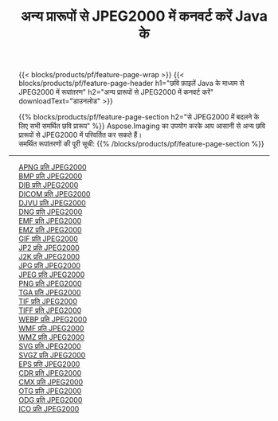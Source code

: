 ﻿---
title: अन्य प्रारूपों से JPEG2000 में कनवर्ट करें Java के 
weight: 3920
url: /hi/java/conversion/to/jpeg2000 
lang: hi
langdirlevel: 2
locales: zh-hans,ja,it,ru,de,es,fr,nl,id,lt,pl,pt,vi,tr,ko,zh-hant,ar,hi,th,sv,cs,uk,he
description: Aspose.Imaging का उपयोग करके आप अन्य प्रारूपों से JPEG2000 में आसानी से रूपांतरित कर सकते हैं
---

{{< blocks/products/pf/feature-page-wrap >}}
{{< blocks/products/pf/feature-page-header h1="छवि फ़ाइलें Java के माध्यम से JPEG2000 में रूपांतरण" h2="अन्य प्रारूपों से JPEG2000 में कनवर्ट करें" downloadText="डाउनलोड" >}}


{{% blocks/products/pf/feature-page-section  h2="से JPEG2000 में बदलने के लिए सभी समर्थित छवि प्रारूप" %}}
Aspose.Imaging का उपयोग करके आप आसानी से अन्य छवि प्रारूपों से JPEG2000 में परिवर्तित कर सकते हैं।
<br/>
समर्थित रूपांतरणों की पूरी सूची:
{{% /blocks/products/pf/feature-page-section %}}
<div class="container-fluid productfamilypage bg-gray">
    <div class="convertypes bg-gray agp-content section">
        <div class="container">
		<hr style="margin-left:-20px;"/>
		<div class="row other-converters">
		    <div class='col-md-2 other-converter remove-lp remove-rp'><a href="/imaging/hi/java/conversion/apng-to-jpeg2000" >APNG प्रति JPEG2000</a></div>
<div class='col-md-2 other-converter remove-lp remove-rp'><a href="/imaging/hi/java/conversion/bmp-to-jpeg2000" >BMP प्रति JPEG2000</a></div>
<div class='col-md-2 other-converter remove-lp remove-rp'><a href="/imaging/hi/java/conversion/dib-to-jpeg2000" >DIB प्रति JPEG2000</a></div>
<div class='col-md-2 other-converter remove-lp remove-rp'><a href="/imaging/hi/java/conversion/dicom-to-jpeg2000" >DICOM प्रति JPEG2000</a></div>
<div class='col-md-2 other-converter remove-lp remove-rp'><a href="/imaging/hi/java/conversion/djvu-to-jpeg2000" >DJVU प्रति JPEG2000</a></div>
<div class='col-md-2 other-converter remove-lp remove-rp'><a href="/imaging/hi/java/conversion/dng-to-jpeg2000" >DNG प्रति JPEG2000</a></div>
<div class='col-md-2 other-converter remove-lp remove-rp'><a href="/imaging/hi/java/conversion/emf-to-jpeg2000" >EMF प्रति JPEG2000</a></div>
<div class='col-md-2 other-converter remove-lp remove-rp'><a href="/imaging/hi/java/conversion/emz-to-jpeg2000" >EMZ प्रति JPEG2000</a></div>
<div class='col-md-2 other-converter remove-lp remove-rp'><a href="/imaging/hi/java/conversion/gif-to-jpeg2000" >GIF प्रति JPEG2000</a></div>
<div class='col-md-2 other-converter remove-lp remove-rp'><a href="/imaging/hi/java/conversion/jp2-to-jpeg2000" >JP2 प्रति JPEG2000</a></div>
<div class='col-md-2 other-converter remove-lp remove-rp'><a href="/imaging/hi/java/conversion/j2k-to-jpeg2000" >J2K प्रति JPEG2000</a></div>
<div class='col-md-2 other-converter remove-lp remove-rp'><a href="/imaging/hi/java/conversion/jpg-to-jpeg2000" >JPG प्रति JPEG2000</a></div>
<div class='col-md-2 other-converter remove-lp remove-rp'><a href="/imaging/hi/java/conversion/jpeg-to-jpeg2000" >JPEG प्रति JPEG2000</a></div>
<div class='col-md-2 other-converter remove-lp remove-rp'><a href="/imaging/hi/java/conversion/png-to-jpeg2000" >PNG प्रति JPEG2000</a></div>
<div class='col-md-2 other-converter remove-lp remove-rp'><a href="/imaging/hi/java/conversion/tga-to-jpeg2000" >TGA प्रति JPEG2000</a></div>
<div class='col-md-2 other-converter remove-lp remove-rp'><a href="/imaging/hi/java/conversion/tif-to-jpeg2000" >TIF प्रति JPEG2000</a></div>
<div class='col-md-2 other-converter remove-lp remove-rp'><a href="/imaging/hi/java/conversion/tiff-to-jpeg2000" >TIFF प्रति JPEG2000</a></div>
<div class='col-md-2 other-converter remove-lp remove-rp'><a href="/imaging/hi/java/conversion/webp-to-jpeg2000" >WEBP प्रति JPEG2000</a></div>
<div class='col-md-2 other-converter remove-lp remove-rp'><a href="/imaging/hi/java/conversion/wmf-to-jpeg2000" >WMF प्रति JPEG2000</a></div>
<div class='col-md-2 other-converter remove-lp remove-rp'><a href="/imaging/hi/java/conversion/wmz-to-jpeg2000" >WMZ प्रति JPEG2000</a></div>
<div class='col-md-2 other-converter remove-lp remove-rp'><a href="/imaging/hi/java/conversion/svg-to-jpeg2000" >SVG प्रति JPEG2000</a></div>
<div class='col-md-2 other-converter remove-lp remove-rp'><a href="/imaging/hi/java/conversion/svgz-to-jpeg2000" >SVGZ प्रति JPEG2000</a></div>
<div class='col-md-2 other-converter remove-lp remove-rp'><a href="/imaging/hi/java/conversion/eps-to-jpeg2000" >EPS प्रति JPEG2000</a></div>
<div class='col-md-2 other-converter remove-lp remove-rp'><a href="/imaging/hi/java/conversion/cdr-to-jpeg2000" >CDR प्रति JPEG2000</a></div>
<div class='col-md-2 other-converter remove-lp remove-rp'><a href="/imaging/hi/java/conversion/cmx-to-jpeg2000" >CMX प्रति JPEG2000</a></div>
<div class='col-md-2 other-converter remove-lp remove-rp'><a href="/imaging/hi/java/conversion/otg-to-jpeg2000" >OTG प्रति JPEG2000</a></div>
<div class='col-md-2 other-converter remove-lp remove-rp'><a href="/imaging/hi/java/conversion/odg-to-jpeg2000" >ODG प्रति JPEG2000</a></div>
<div class='col-md-2 other-converter remove-lp remove-rp'><a href="/imaging/hi/java/conversion/ico-to-jpeg2000" >ICO प्रति JPEG2000</a></div>
                </div>
        </div>
    </div>
</div>
<br/>


